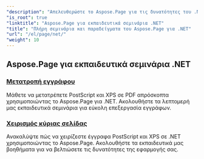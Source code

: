 ```yaml
---
"description": "Απελευθερώστε το Aspose.Page για τις δυνατότητες του .NET με εκπαιδευτικά σεμινάρια που καλύπτουν τη δημιουργία, τον χειρισμό και τη βελτίωση. Κατακτήστε από τις βασικές έως τις προηγμένες τεχνικές χωρίς κόπο."
"is_root": true
"linktitle": "Aspose.Page για εκπαιδευτικά σεμινάρια .NET"
"title": "Πλήρη σεμινάρια και παραδείγματα του Aspose.Page για .NET"
"url": "/el/page/net/"
"weight": 10
---
```


## Aspose.Page για εκπαιδευτικά σεμινάρια .NET 

### [Μετατροπή εγγράφου](./convert-document/)
Μάθετε να μετατρέπετε PostScript και XPS σε PDF απρόσκοπτα χρησιμοποιώντας το Aspose.Page για .NET. Ακολουθήστε τα λεπτομερή μας εκπαιδευτικά σεμινάρια για εύκολη επεξεργασία εγγράφων.
### [Χειρισμός κύριας σελίδας](./master-page-manipulation/)
Ανακαλύψτε πώς να χειρίζεστε έγγραφα PostScript και XPS σε .NET χρησιμοποιώντας το Aspose.Page. Ακολουθήστε τα εκπαιδευτικά μας βοηθήματα για να βελτιώσετε τις δυνατότητες της εφαρμογής σας.